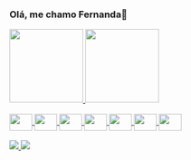### Olá, me chamo Fernanda👋

<!--
**fernandasoaress/fernandasoaress** is a ✨ _special_ ✨ repository because its `README.md` (this file) appears on your GitHub profile.

Here are some ideas to get you started:-->

<div>
<a href="https://github.com/fernandasoaress">
<img height="130em" src="https://github-readme-stats.vercel.app/api/top-langs/?username=fernandasoaress&layout=compact&langs_count=7&theme=dracula"/>
<img height="130em" src="https://github-readme-stats.vercel.app/api?username=fernandasoaress&show_icons=true&theme=dracula&include_all_commits=true&count_private=true"/>
</div>
  
  <br>
  <div>
<img align="center"  height="30" width="40" src="https://cdn.jsdelivr.net/gh/devicons/devicon/icons/html5/html5-original.svg"/> 
<img align="center"  height="30" width="40" src="https://cdn.jsdelivr.net/gh/devicons/devicon/icons/css3/css3-original.svg"/> 
<img align="center"  height="30" width="40" src="https://cdn.jsdelivr.net/gh/devicons/devicon/icons/javascript/javascript-original.svg"/> 
<img align="center"  height="30" width="40" src="https://cdn.jsdelivr.net/gh/devicons/devicon/icons/nodejs/nodejs-original.svg"/>
<img align="center"  height="30" width="40"  src="https://cdn.jsdelivr.net/gh/devicons/devicon/icons/react/react-original.svg" />
<img align="center"  height="30" width="40" src="https://cdn.jsdelivr.net/gh/devicons/devicon/icons/csharp/csharp-line.svg" />
<img align="center" " height="30" width="40" src="https://cdn.jsdelivr.net/gh/devicons/devicon/icons/mysql/mysql-original.svg"/>
</div>
  <br> 
  
<div>
  <div>
<a href="https://www.linkedin.com/in/fernanda-soares/"><img src="https://img.shields.io/badge/LinkedIn-0077B5?style=for-the-badge&logo=linkedin&logoColor=white" target="_blank"/>
  <a href="mailto:fesoares@id.uff.br"><img src="https://img.shields.io/badge/Gmail-D14836?style=for-the-badge&logo=gmail&logoColor=white" target="_blank"/>
</div>
  
  
